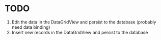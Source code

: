 # TODO

1. Edit the data in the DataGridView and persist to the database (probably need data binding)
1. Insert new records in the DataGridView and persist to the database

